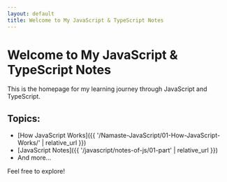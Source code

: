```yaml
---
layout: default
title: Welcome to My JavaScript & TypeScript Notes
---
```


# Welcome to My JavaScript & TypeScript Notes

This is the homepage for my learning journey through JavaScript and TypeScript.

## Topics:

- [How JavaScript Works]({{ '/Namaste-JavaScript/01-How-JavaScript-Works/' | relative_url }})
- [JavaScript Notes]({{ '/javascript/notes-of-js/01-part' | relative_url }})
- And more...

Feel free to explore!